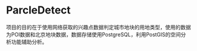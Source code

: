 ParcleDetect
============
项目的目的在于使用网络获取的兴趣点数据判定城市地块的用地类型，使用的数据为POI数据和北京地块数据，数据存储使用PostgreSQL，利用PostGIS的空间分析功能辅助分析。
